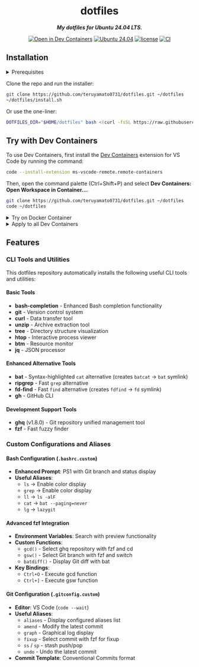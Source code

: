 <div align="center">

# dotfiles

***My dotfiles for Ubuntu 24.04 LTS.***

[![Open in Dev Containers](https://img.shields.io/static/v1?label=Dev%20Containers&message=Open&color=blue&logo=visualstudiocode)](https://vscode.dev/redirect?url=vscode://ms-vscode-remote.remote-containers/cloneInVolume?url=https://github.com/teruyamato0731/dotfiles)
[![Ubuntu 24.04](https://img.shields.io/badge/Ubuntu%2024.04-orange?logo=ubuntu&logoColor=white
)](https://releases.ubuntu.com/noble/)
[![license](https://img.shields.io/github/license/teruyamato0731/dotfiles)](https://github.com/teruyamato0731/dotfiles/blob/main/LICENSE)
[![CI](https://github.com/teruyamato0731/dotfiles/actions/workflows/ci.yml/badge.svg)](https://github.com/teruyamato0731/dotfiles/actions/workflows/ci.yml)

</div>

## Installation

<details><summary>Prerequisites</summary>

- `bash`
- `sudo`
- `apt-get`
- `git` or `curl`

</details>

Clone the repo and run the installer:

```bash
git clone https://github.com/teruyamato0731/dotfiles.git ~/dotfiles
~/dotfiles/install.sh
```

Or use the one-liner:

```bash
DOTFILES_DIR="$HOME/dotfiles" bash <(curl -fsSL https://raw.githubusercontent.com/teruyamato0731/dotfiles/main/install.sh)
```

## Try with Dev Containers

To use Dev Containers, first install the [Dev Containers](https://marketplace.visualstudio.com/items?itemName=ms-vscode-remote.remote-containers) extension for VS Code by running the command:

```bash
code --install-extension ms-vscode-remote.remote-containers
```

Then, open the command palette (Ctrl+Shift+P) and select **Dev Containers: Open Workspace in Container...**.

```bash
git clone https://github.com/teruyamato0731/dotfiles.git ~/dotfiles
code ~/dotfiles
```

<details><summary>Try on Docker Container</summary>

You can try it on a Docker container as follows:

```bash
docker run --rm -it ubuntu:24.04 bash
apt-get update && apt-get install -y curl
DOTFILES_DIR="$HOME/dotfiles" bash <(curl -fsSL https://raw.githubusercontent.com/teruyamato0731/dotfiles/main/install.sh)
```

</details>

<details><summary>Apply to all Dev Containers</summary>

To have these dotfiles applied automatically inside every VS Code Dev Container you open, add the following to your VS Code user settings (Open Settings → Open Settings (JSON)):

```json
{
    "dotfiles.repository": "https://github.com/teruyamato0731/dotfiles.git",
    "dotfiles.installCommand": "./install.sh",
    "dotfiles.targetPath": "~/dotfiles"
},
```

</details>

## Features

### CLI Tools and Utilities

This dotfiles repository automatically installs the following useful CLI tools and utilities:

#### Basic Tools
- **bash-completion** - Enhanced Bash completion functionality
- **git** - Version control system
- **curl** - Data transfer tool
- **unzip** - Archive extraction tool
- **tree** - Directory structure visualization
- **htop** - Interactive process viewer
- **btm** - Resource monitor
- **jq** - JSON processor

#### Enhanced Alternative Tools
- **bat** - Syntax-highlighted `cat` alternative (creates `batcat` → `bat` symlink)
- **ripgrep** - Fast `grep` alternative
- **fd-find** - Fast `find` alternative (creates `fdfind` → `fd` symlink)
- **gh** - GitHub CLI

#### Development Support Tools
- **ghq** (v1.8.0) - Git repository unified management tool
- **fzf** - Fast fuzzy finder

### Custom Configurations and Aliases

#### Bash Configuration (`.bashrc.custom`)
- **Enhanced Prompt**: PS1 with Git branch and status display
- **Useful Aliases**:
  - `ls` → Enable color display
  - `grep` → Enable color display
  - `ll` → `ls -alF`
  - `cat` → `bat --paging=never`
  - `lg` → `lazygit`

#### Advanced fzf Integration
- **Environment Variables**: Search with preview functionality
- **Custom Functions**:
  - `gcd()` - Select ghq repository with fzf and cd
  - `gsw()` - Select Git branch with fzf and switch
  - `batdiff()` - Display Git diff with bat
- **Key Bindings**:
  - `Ctrl+O` - Execute gcd function
  - `Ctrl+]` - Execute gsw function

#### Git Configuration (`.gitconfig.custom`)
- **Editor**: VS Code (`code --wait`)
- **Useful Aliases**:
  - `aliases` - Display configured aliases list
  - `amend` - Modify the latest commit
  - `graph` - Graphical log display
  - `fixup` - Select commit with fzf for fixup
  - `ss` / `sp` - stash push/pop
  - `undo` - Undo the latest commit
- **Commit Template**: Conventional Commits format
